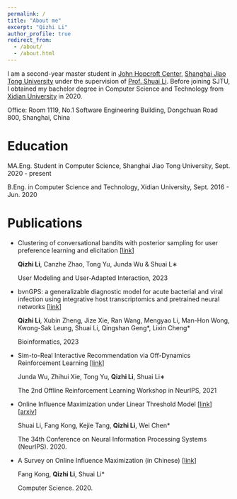 ```yaml
---
permalink: /
title: "About me"
excerpt: "Qizhi Li"
author_profile: true
redirect_from: 
  - /about/
  - /about.html
---
```


I am a second-year master student in [John Hopcroft Center](https://jhc.sjtu.edu.cn/), [Shanghai Jiao Tong University](https://en.sjtu.edu.cn/) under the supervision of [Prof. Shuai Li](https://shuaili8.github.io/). Before joining SJTU, I obtained my bachelor degree in Computer Science and Technology from [Xidian University](https://en.xidian.edu.cn/) in 2020.

Office: Room 1119, No.1 Software Engineering Building, Dongchuan Road 800, Shanghai, China

# Education
MA.Eng. Student in Computer Science, Shanghai Jiao Tong University, Sept. 2020 - present

B.Eng. in Computer Science and Technology, Xidian University, Sept. 2016 - Jun. 2020

# Publications


- Clustering of conversational bandits with posterior sampling for user preference learning and elicitation [[link](https://link.springer.com/article/10.1007/s11257-023-09358-x)]

  **Qizhi Li**, Canzhe Zhao, Tong Yu, Junda Wu & Shuai L∗

  User Modeling and User-Adapted Interaction, 2023


- bvnGPS: a generalizable diagnostic model for acute bacterial and viral infection using integrative host transcriptomics and pretrained neural networks [[link](https://link.springer.com/article/10.1007/s11257-023-09358-x)]

  **Qizhi Li**, Xubin Zheng, Jize Xie, Ran Wang, Mengyao Li, Man-Hon Wong, Kwong-Sak Leung, Shuai Li, Qingshan Geng*, Lixin Cheng*

  Bioinformatics, 2023


- Sim-to-Real Interactive Recommendation via Off-Dynamics Reinforcement Learning [[link](https://offline-rl-neurips.github.io/2021/pdf/50.pdf)]

  Junda Wu, Zhihui Xie, Tong Yu, **Qizhi Li**, Shuai Li∗

  The 2nd Offline Reinforcement Learning Workshop in NeurIPS, 2021

- Online Influence Maximization under Linear Threshold Model [[link](https://proceedings.neurips.cc/paper/2020/hash/0d352b4d3a317e3eae221199fdb49651-Abstract.html)] [[arxiv](https://arxiv.org/abs/2011.06378)]

  Shuai Li, Fang Kong, Kejie Tang, **Qizhi Li**, Wei Chen*

  The 34th Conference on Neural Information Processing Systems (NeurIPS). 2020.

- A Survey on Online Influence Maximization (in Chinese) [[link](http://www.jsjkx.com/CN/10.11896/jsjkx.200200071)]

  Fang Kong, **Qizhi Li**, Shuai Li*

  Computer Science. 2020.


